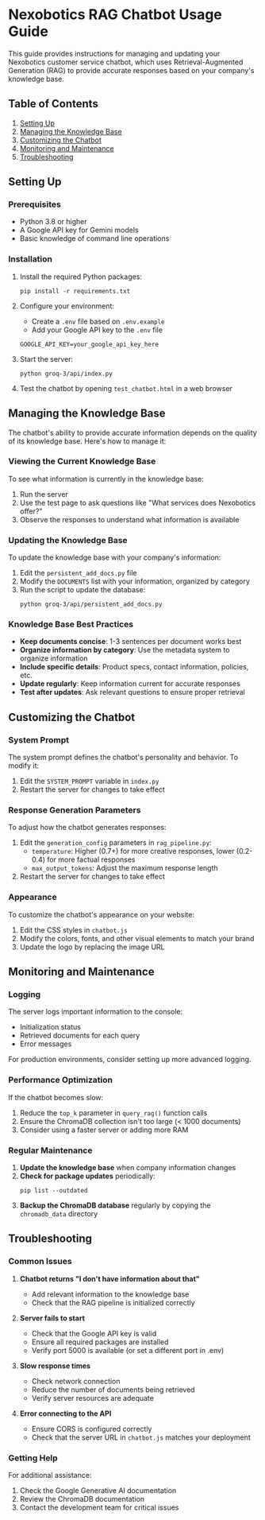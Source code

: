 # Nexobotics RAG Chatbot Usage Guide

This guide provides instructions for managing and updating your Nexobotics customer service chatbot, which uses Retrieval-Augmented Generation (RAG) to provide accurate responses based on your company's knowledge base.

## Table of Contents

1. [Setting Up](#setting-up)
2. [Managing the Knowledge Base](#managing-the-knowledge-base)
3. [Customizing the Chatbot](#customizing-the-chatbot)
4. [Monitoring and Maintenance](#monitoring-and-maintenance)
5. [Troubleshooting](#troubleshooting)

## Setting Up

### Prerequisites

- Python 3.8 or higher
- A Google API key for Gemini models
- Basic knowledge of command line operations

### Installation

1. Install the required Python packages:

   ```
   pip install -r requirements.txt
   ```

2. Configure your environment:

   - Create a `.env` file based on `.env.example`
   - Add your Google API key to the `.env` file

   ```
   GOOGLE_API_KEY=your_google_api_key_here
   ```

3. Start the server:

   ```
   python groq-3/api/index.py
   ```

4. Test the chatbot by opening `test_chatbot.html` in a web browser

## Managing the Knowledge Base

The chatbot's ability to provide accurate information depends on the quality of its knowledge base. Here's how to manage it:

### Viewing the Current Knowledge Base

To see what information is currently in the knowledge base:

1. Run the server
2. Use the test page to ask questions like "What services does Nexobotics offer?"
3. Observe the responses to understand what information is available

### Updating the Knowledge Base

To update the knowledge base with your company's information:

1. Edit the `persistent_add_docs.py` file
2. Modify the `DOCUMENTS` list with your information, organized by category
3. Run the script to update the database:
   ```
   python groq-3/api/persistent_add_docs.py
   ```

### Knowledge Base Best Practices

- **Keep documents concise**: 1-3 sentences per document works best
- **Organize information by category**: Use the metadata system to organize information
- **Include specific details**: Product specs, contact information, policies, etc.
- **Update regularly**: Keep information current for accurate responses
- **Test after updates**: Ask relevant questions to ensure proper retrieval

## Customizing the Chatbot

### System Prompt

The system prompt defines the chatbot's personality and behavior. To modify it:

1. Edit the `SYSTEM_PROMPT` variable in `index.py`
2. Restart the server for changes to take effect

### Response Generation Parameters

To adjust how the chatbot generates responses:

1. Edit the `generation_config` parameters in `rag_pipeline.py`:
   - `temperature`: Higher (0.7+) for more creative responses, lower (0.2-0.4) for more factual responses
   - `max_output_tokens`: Adjust the maximum response length
2. Restart the server for changes to take effect

### Appearance

To customize the chatbot's appearance on your website:

1. Edit the CSS styles in `chatbot.js`
2. Modify the colors, fonts, and other visual elements to match your brand
3. Update the logo by replacing the image URL

## Monitoring and Maintenance

### Logging

The server logs important information to the console:

- Initialization status
- Retrieved documents for each query
- Error messages

For production environments, consider setting up more advanced logging.

### Performance Optimization

If the chatbot becomes slow:

1. Reduce the `top_k` parameter in `query_rag()` function calls
2. Ensure the ChromaDB collection isn't too large (< 1000 documents)
3. Consider using a faster server or adding more RAM

### Regular Maintenance

1. **Update the knowledge base** when company information changes
2. **Check for package updates** periodically:
   ```
   pip list --outdated
   ```
3. **Backup the ChromaDB database** regularly by copying the `chromadb_data` directory

## Troubleshooting

### Common Issues

1. **Chatbot returns "I don't have information about that"**

   - Add relevant information to the knowledge base
   - Check that the RAG pipeline is initialized correctly

2. **Server fails to start**

   - Check that the Google API key is valid
   - Ensure all required packages are installed
   - Verify port 5000 is available (or set a different port in .env)

3. **Slow response times**

   - Check network connection
   - Reduce the number of documents being retrieved
   - Verify server resources are adequate

4. **Error connecting to the API**
   - Ensure CORS is configured correctly
   - Check that the server URL in `chatbot.js` matches your deployment

### Getting Help

For additional assistance:

1. Check the Google Generative AI documentation
2. Review the ChromaDB documentation
3. Contact the development team for critical issues
